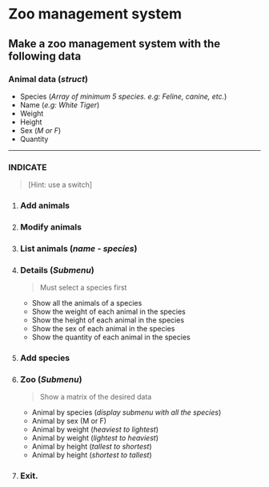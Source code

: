 # **Zoo management system**  

## **Make a zoo management system with the following data**  

### **Animal data (_struct_)**  

* Species (_Array of minimum 5 species. e.g: Feline, canine, etc._)  
* Name (_e.g: White Tiger_)
* Weight  
* Height  
* Sex (_M or F_)  
* Quantity  

---

### INDICATE

> [Hint: use a switch]

1. ### **Add animals**

2. ### **Modify animals**  

3. ### **List animals (_name - species_)**  

4. ### **Details (_Submenu_)**  

    > Must select a species first

    * Show all the animals of a species  
    * Show the weight of each animal in the species  
    * Show the height of each animal in the species  
    * Show the sex of each animal in the species
    * Show the quantity of each animal in the species

5. ### **Add species**

6. ### **Zoo (_Submenu_)**  

    > Show a matrix of the desired data

    * Animal by species (_display submenu with all the species_)
    * Animal by sex (M or F)
    * Animal by weight (_heaviest to lightest_)
    * Animal by weight (_lightest to heaviest_)
    * Animal by height (_tallest to shortest_)
    * Animal by height (_shortest to tallest_)

7. ### **Exit.**
